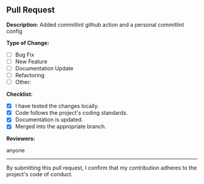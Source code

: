 ## Pull Request

**Description:**
Added commitlint github action and a personal commitlint config

**Type of Change:**
<!-- Mark the appropriate type with an "x" [x] -->
- [ ] Bug Fix
- [ ] New Feature
- [ ] Documentation Update
- [ ] Refactoring
- [ ] Other: <!-- Specify -->

**Checklist:**
<!-- Mark the items that apply with an "x" [x] -->
- [x] I have tested the changes locally.
- [x] Code follows the project's coding standards.
- [x] Documentation is updated.
- [x] Merged into the appropriate branch.

**Reviewers:**
<!-- Mention specific team members or individuals you'd like to review the PR. -->
anyone

---

By submitting this pull request, I confirm that my contribution adheres to the project's code of conduct.
